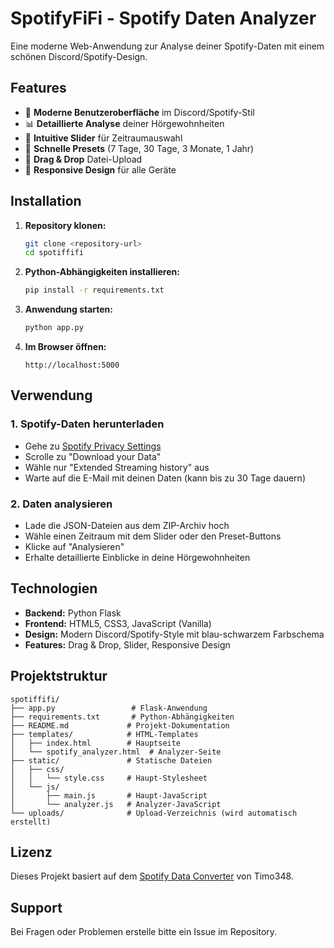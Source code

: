 # SpotifyFiFi - Spotify Daten Analyzer

Eine moderne Web-Anwendung zur Analyse deiner Spotify-Daten mit einem schönen Discord/Spotify-Design.

## Features

- 🎵 **Moderne Benutzeroberfläche** im Discord/Spotify-Stil
- 📊 **Detaillierte Analyse** deiner Hörgewohnheiten
- 📅 **Intuitive Slider** für Zeitraumauswahl
- 🚀 **Schnelle Presets** (7 Tage, 30 Tage, 3 Monate, 1 Jahr)
- 📁 **Drag & Drop** Datei-Upload
- 📱 **Responsive Design** für alle Geräte

## Installation

1. **Repository klonen:**
   ```bash
   git clone <repository-url>
   cd spotiffifi
   ```

2. **Python-Abhängigkeiten installieren:**
   ```bash
   pip install -r requirements.txt
   ```

3. **Anwendung starten:**
   ```bash
   python app.py
   ```

4. **Im Browser öffnen:**
   ```
   http://localhost:5000
   ```

## Verwendung

### 1. Spotify-Daten herunterladen
- Gehe zu [Spotify Privacy Settings](https://www.spotify.com/account/privacy/)
- Scrolle zu "Download your Data"
- Wähle nur "Extended Streaming history" aus
- Warte auf die E-Mail mit deinen Daten (kann bis zu 30 Tage dauern)

### 2. Daten analysieren
- Lade die JSON-Dateien aus dem ZIP-Archiv hoch
- Wähle einen Zeitraum mit dem Slider oder den Preset-Buttons
- Klicke auf "Analysieren"
- Erhalte detaillierte Einblicke in deine Hörgewohnheiten

## Technologien

- **Backend:** Python Flask
- **Frontend:** HTML5, CSS3, JavaScript (Vanilla)
- **Design:** Modern Discord/Spotify-Style mit blau-schwarzem Farbschema
- **Features:** Drag & Drop, Slider, Responsive Design

## Projektstruktur

```
spotiffifi/
├── app.py                 # Flask-Anwendung
├── requirements.txt       # Python-Abhängigkeiten
├── README.md             # Projekt-Dokumentation
├── templates/            # HTML-Templates
│   ├── index.html        # Hauptseite
│   └── spotify_analyzer.html  # Analyzer-Seite
├── static/               # Statische Dateien
│   ├── css/
│   │   └── style.css     # Haupt-Stylesheet
│   └── js/
│       ├── main.js       # Haupt-JavaScript
│       └── analyzer.js   # Analyzer-JavaScript
└── uploads/              # Upload-Verzeichnis (wird automatisch erstellt)
```

## Lizenz

Dieses Projekt basiert auf dem [Spotify Data Converter](https://github.com/Timo348/Spotify_Data_Converter) von Timo348.

## Support

Bei Fragen oder Problemen erstelle bitte ein Issue im Repository.
